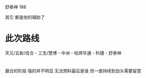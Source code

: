 #
舒泰神 188 

其它 都是他的辅助了

# 此次路线
天元/五新/佳合 - 三生/慧博 - 中洲 - 哈焊华通 - 科捷 - 舒泰神

#
磨合的阶段 
强的并不明显
无法预料最后是谁
但一直持续到劲头需要留意


